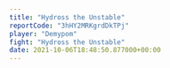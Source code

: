 ```yaml
---
title: "Hydross the Unstable"
reportCode: "3hHY2MRKgrdDkTPj"
player: "Demypom"
fight: "Hydross the Unstable"
date: 2021-10-06T18:48:50.877000+00:00
---
```

